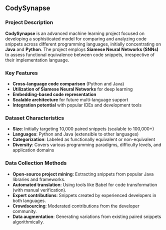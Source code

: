 ## CodySynapse

### Project Description
**CodySynapse** is an advanced machine learning project focused on developing a sophisticated model for comparing and analyzing code snippets across different programming languages, initially concentrating on **Java** and **Python**. The project employs **Siamese Neural Networks (SNNs)** to assess functional equivalence between code snippets, irrespective of their implementation language.

### Key Features
- **Cross-language code comparison** (Python and Java)
- **Utilization of Siamese Neural Networks** for deep learning
- **Embedding-based code representation**
- **Scalable architecture** for future multi-language support
- **Integration potential** with popular IDEs and development tools

### Dataset Characteristics
- **Size**: Initially targeting 10,000 paired snippets (scalable to 100,000+)
- **Languages**: Python and Java (extensible to other languages)
- **Categorization**: Labeled as functionally equivalent or non-equivalent
- **Diversity**: Covers various programming paradigms, difficulty levels, and application domains

### Data Collection Methods
- **Open-source project mining**: Extracting snippets from popular Java libraries and frameworks.
- **Automated translation**: Using tools like Babel for code transformation (with manual verification).
- **Expert contributions**: Snippets created by experienced developers in both languages.
- **Crowdsourcing**: Moderated contributions from the developer community.
- **Data augmentation**: Generating variations from existing paired snippets algorithmically.
